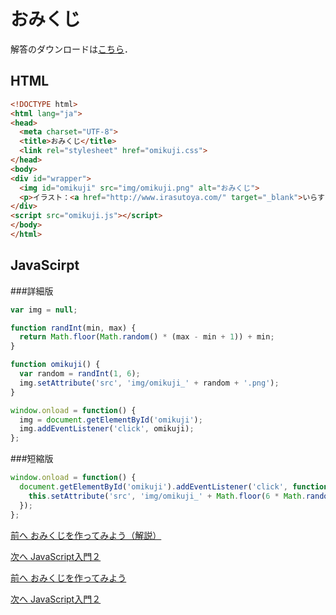 # おみくじ

解答のダウンロードは[こちら](solution.zip "solution.zip")．

## HTML
```html
<!DOCTYPE html>
<html lang="ja">
<head>
  <meta charset="UTF-8">
  <title>おみくじ</title>
  <link rel="stylesheet" href="omikuji.css">
</head>
<body>
<div id="wrapper">
  <img id="omikuji" src="img/omikuji.png" alt="おみくじ">
  <p>イラスト：<a href="http://www.irasutoya.com/" target="_blank">いらすとや</a></p>
</div>
<script src="omikuji.js"></script>
</body>
</html>

```

## JavaScirpt
###詳細版
```javascript
var img = null;

function randInt(min, max) {
  return Math.floor(Math.random() * (max - min + 1)) + min;
}

function omikuji() {
  var random = randInt(1, 6);
  img.setAttribute('src', 'img/omikuji_' + random + '.png');
}

window.onload = function() {
  img = document.getElementById('omikuji');
  img.addEventListener('click', omikuji);
};
```

###短縮版
```javascript
window.onload = function() {
  document.getElementById('omikuji').addEventListener('click', function() {
    this.setAttribute('src', 'img/omikuji_' + Math.floor(6 * Math.random() + 1) + '.png');
  });
};
```
 
[前へ おみくじを作ってみよう（解説）](../05/omikuji_solution.md)
 
[次へ JavaScript入門２](../06/js2.md)
 
[前へ おみくじを作ってみよう](../../spring/05/omikuji.md)
 
[次へ JavaScript入門２](../../spring/06/js2.md)
